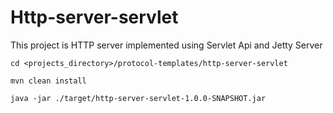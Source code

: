 # Http-server-servlet
This project is HTTP server implemented using Servlet Api and Jetty Server

```
cd <projects_directory>/protocol-templates/http-server-servlet

mvn clean install

java -jar ./target/http-server-servlet-1.0.0-SNAPSHOT.jar
```